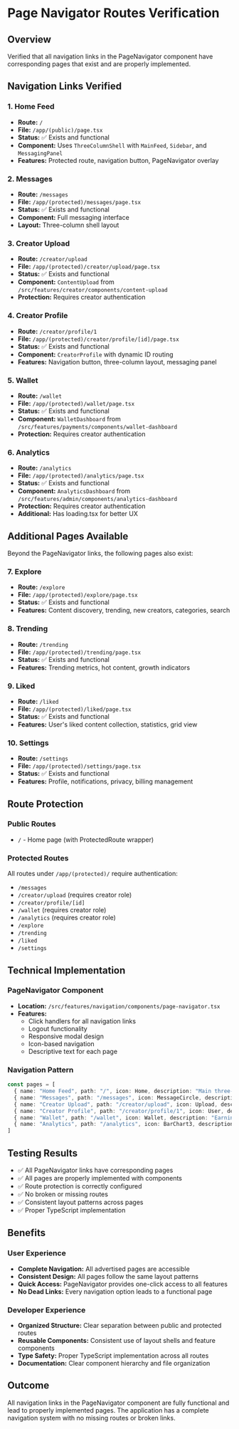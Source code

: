 # Page Navigator Routes Verification

## Overview
Verified that all navigation links in the PageNavigator component have corresponding pages that exist and are properly implemented.

## Navigation Links Verified

### 1. Home Feed
- **Route:** `/`
- **File:** `/app/(public)/page.tsx`
- **Status:** ✅ Exists and functional
- **Component:** Uses `ThreeColumnShell` with `MainFeed`, `Sidebar`, and `MessagingPanel`
- **Features:** Protected route, navigation button, PageNavigator overlay

### 2. Messages
- **Route:** `/messages`
- **File:** `/app/(protected)/messages/page.tsx`
- **Status:** ✅ Exists and functional
- **Component:** Full messaging interface
- **Layout:** Three-column shell layout

### 3. Creator Upload
- **Route:** `/creator/upload`
- **File:** `/app/(protected)/creator/upload/page.tsx`
- **Status:** ✅ Exists and functional
- **Component:** `ContentUpload` from `/src/features/creator/components/content-upload`
- **Protection:** Requires creator authentication

### 4. Creator Profile
- **Route:** `/creator/profile/1`
- **File:** `/app/(protected)/creator/profile/[id]/page.tsx`
- **Status:** ✅ Exists and functional
- **Component:** `CreatorProfile` with dynamic ID routing
- **Features:** Navigation button, three-column layout, messaging panel

### 5. Wallet
- **Route:** `/wallet`
- **File:** `/app/(protected)/wallet/page.tsx`
- **Status:** ✅ Exists and functional
- **Component:** `WalletDashboard` from `/src/features/payments/components/wallet-dashboard`
- **Protection:** Requires creator authentication

### 6. Analytics
- **Route:** `/analytics`
- **File:** `/app/(protected)/analytics/page.tsx`
- **Status:** ✅ Exists and functional
- **Component:** `AnalyticsDashboard` from `/src/features/admin/components/analytics-dashboard`
- **Protection:** Requires creator authentication
- **Additional:** Has loading.tsx for better UX

## Additional Pages Available

Beyond the PageNavigator links, the following pages also exist:

### 7. Explore
- **Route:** `/explore`
- **File:** `/app/(protected)/explore/page.tsx`
- **Status:** ✅ Exists and functional
- **Features:** Content discovery, trending, new creators, categories, search

### 8. Trending
- **Route:** `/trending`
- **File:** `/app/(protected)/trending/page.tsx`
- **Status:** ✅ Exists and functional
- **Features:** Trending metrics, hot content, growth indicators

### 9. Liked
- **Route:** `/liked`
- **File:** `/app/(protected)/liked/page.tsx`
- **Status:** ✅ Exists and functional
- **Features:** User's liked content collection, statistics, grid view

### 10. Settings
- **Route:** `/settings`
- **File:** `/app/(protected)/settings/page.tsx`
- **Status:** ✅ Exists and functional
- **Features:** Profile, notifications, privacy, billing management

## Route Protection

### Public Routes
- `/` - Home page (with ProtectedRoute wrapper)

### Protected Routes
All routes under `/app/(protected)/` require authentication:
- `/messages`
- `/creator/upload` (requires creator role)
- `/creator/profile/[id]`
- `/wallet` (requires creator role)
- `/analytics` (requires creator role)
- `/explore`
- `/trending`
- `/liked`
- `/settings`

## Technical Implementation

### PageNavigator Component
- **Location:** `/src/features/navigation/components/page-navigator.tsx`
- **Features:** 
  - Click handlers for all navigation links
  - Logout functionality
  - Responsive modal design
  - Icon-based navigation
  - Descriptive text for each page

### Navigation Pattern
```typescript
const pages = [
  { name: "Home Feed", path: "/", icon: Home, description: "Main three-column layout with content feed" },
  { name: "Messages", path: "/messages", icon: MessageCircle, description: "Full messaging interface" },
  { name: "Creator Upload", path: "/creator/upload", icon: Upload, description: "Upload new content" },
  { name: "Creator Profile", path: "/creator/profile/1", icon: User, description: "View creator profile page" },
  { name: "Wallet", path: "/wallet", icon: Wallet, description: "Earnings and payment management" },
  { name: "Analytics", path: "/analytics", icon: BarChart3, description: "Performance metrics dashboard" },
]
```

## Testing Results
- ✅ All PageNavigator links have corresponding pages
- ✅ All pages are properly implemented with components
- ✅ Route protection is correctly configured
- ✅ No broken or missing routes
- ✅ Consistent layout patterns across pages
- ✅ Proper TypeScript implementation

## Benefits

### User Experience
- **Complete Navigation:** All advertised pages are accessible
- **Consistent Design:** All pages follow the same layout patterns
- **Quick Access:** PageNavigator provides one-click access to all features
- **No Dead Links:** Every navigation option leads to a functional page

### Developer Experience
- **Organized Structure:** Clear separation between public and protected routes
- **Reusable Components:** Consistent use of layout shells and feature components
- **Type Safety:** Proper TypeScript implementation across all routes
- **Documentation:** Clear component hierarchy and file organization

## Outcome
All navigation links in the PageNavigator component are fully functional and lead to properly implemented pages. The application has a complete navigation system with no missing routes or broken links.